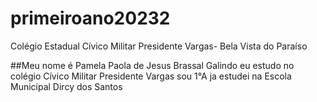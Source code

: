 # primeiroano20232
Colégio Estadual Cívico Militar Presidente Vargas- Bela Vista do Paraíso

##Meu nome é Pamela Paola de Jesus Brassal Galindo eu estudo no colégio Cívico Militar Presidente Vargas sou 1°A ja estudei na Escola Municipal Dircy dos Santos
